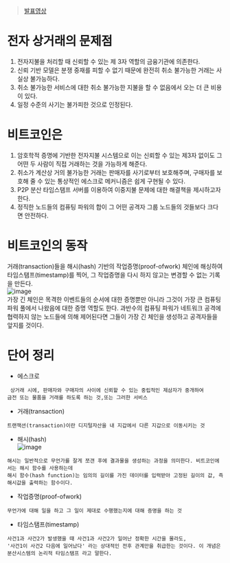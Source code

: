 > [발표영상](https://youtu.be/4xEHjt2g8Io)

# 전자 상거래의 문제점 

1. 전자지불을 처리할 때 신뢰할 수 있는 제 3자 역할의 금융기관에 의존한다.
2. 신뢰 기반 모델은 분쟁 중재를 피할 수 없기 때문에 완전히 취소 불가능한 거래는 사실상 불가능하다. 
3. 취소 불가능한 서비스에 대한 취소 불가능한 지불을 할 수 없음에서 오는 더 큰 비용이 있다.
4. 일정 수준의 사기는 불가피한 것으로 인정된다.

# 비트코인은

1. 암호학적 증명에 기반한 전자지불 시스템으로 이는 신뢰할 수 있는 제3자 없이도 그 어떤 두 사람이 직접 거래하는 것을 가능하게 해준다.
2. 취소가 계산상 거의 불가능한 거래는 판매자를 사기로부터 보호해주며, 구매자를 보호해 줄 수 있는 통상적인 에스크로 메커니즘은 쉽게 구현될 수 있다.
3. P2P 분산 타임스탬프 서버를 이용하여 이중지불 문제에 대한 해결책을 제시하고자 한다.
4. 정직한 노드들의 컴퓨팅 파워의 합이 그 어떤 공격자 그룹 노드들의 것들보다 크다면 안전하다.

# 비트코인의 동작
거래(transaction)들을 해시(hash) 기반의 작업증명(proof-ofwork) 체인에 해싱하여 타임스탬프(timestamp)를 찍어, 
그 작업증명을 다시 하지 않고는 변경할 수 없는 기록을 만든다.   
![image](https://encrypted-tbn0.gstatic.com/images?q=tbn:ANd9GcRGf9OSrIS-iLyZqRyI34iUme4eWxoAwofuUQ&s)   
가장 긴 체인은 목격한 이벤트들의 순서에 대한 증명뿐만 아니라 그것이 가장 큰 컴퓨팅파워 풀에서 나왔음에 대한 증명 역할도 한다.
과반수의 컴퓨팅 파워가 네트워크 공격에 협력하지 않는 노드들에 의해 제어된다면 그들이 가장 긴 체인을 생성하고 공격자들을 앞지를 것이다.

# 단어 정리
* 에스크로
```
 상거래 시에, 판매자와 구매자의 사이에 신뢰할 수 있는 중립적인 제삼자가 중개하여
금전 또는 물품을 거래를 하도록 하는 것,또는 그러한 서비스
````
* 거래(transaction)
```
트랜잭션(transaction)이란 디지털자산을 내 지갑에서 다른 지갑으로 이동시키는 것
```
* 해시(hash)  
![image](https://i0.wp.com/blogcodestates.com/wp-content/uploads/2023/05/%EC%BD%94%EB%93%9C%EC%8A%A4%ED%85%8C%EC%9D%B4%EC%B8%A0_%EB%B8%94%EB%A1%9D%EC%B2%B4%EC%9D%B8%EB%B6%80%ED%8A%B8%EC%BA%A0%ED%94%84_%ED%95%B4%EC%8B%9C%ED%95%A8%EC%88%98_%EC%98%88%EC%8B%9C.png?w=880&ssl=1)   
```
해시는 일반적으로 무언가를 잘게 쪼갠 후에 결과물을 생성하는 과정을 의미한다. 비트코인에서는 해시 함수를 사용하는데
해시 함수(hash function)는 임의의 길이를 가진 데이터를 입력받아 고정된 길이의 값, 즉 해시값을 출력하는 함수이다.
```
* 작업증명(proof-ofwork)
```
무언가에 대해 일을 하고 그 일이 제대로 수행했는지에 대해 증명을 하는 것
```
* 타임스탬프(timestamp)
```
사건1과 사건2가 발생했을 때 사건1과 사건2가 일어난 정확한 시간을 몰라도,
'사건1이 사건2 다음에 일어났다' 라는 상대적인 전후 관계만을 취급한는 것이다. 이 개념은 분산시스템의 논리적 타임스탬프 라고 말한다.
```
